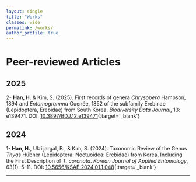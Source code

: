 ```yaml
---
layout: single
title: "Works"
classes: wide
permalink: /works/
author_profile: true
---
```

# Peer-reviewed Articles
## 2025 
2- **Han, H.** & Kim, S. (2025). First records of genera <i>Chrysopera</i> Hampson, 1894 and <i>Entomogramma</i> Guenée, 1852 of the subfamily Erebinae (Lepidoptera, Erebidae) from South Korea. <i>Biodiversity Data Journal</i>, 13: e139471. DOI: [10.3897/BDJ.12.e139471](https://doi.org/10.3897/BDJ.12.e139471){:target='_blank'}  

## 2024 
1- **Han, H.**, Ulziijargal, B., & Kim, S. (2024). Taxonomic Review of the Genus <i>Thyas</i> Hübner (Lepidoptera: Noctuoidea: Erebidae) from Korea, Including the First Description of <i>T. coronata</i>. <i>Korean Journal of Applied Entomology</i>, 63(1): 5-11. DOI: [10.5656/KSAE.2024.01.1.048](https://doi.org/10.5656/KSAE.2024.01.1.048){:target='_blank'}  

---
